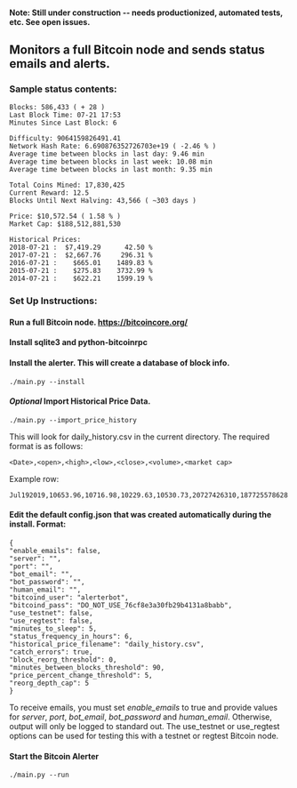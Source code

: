 #### Note: Still under construction -- needs productionized, automated tests, etc. See open issues.

## Monitors a full Bitcoin node and sends status emails and alerts.

### Sample status contents:
	Blocks: 586,433 ( + 28 )
	Last Block Time: 07-21 17:53
	Minutes Since Last Block: 6

	Difficulty: 9064159826491.41
	Network Hash Rate: 6.690876352726703e+19 ( -2.46 % )
	Average time between blocks in last day: 9.46 min
	Average time between blocks in last week: 10.08 min
	Average time between blocks in last month: 9.35 min

	Total Coins Mined: 17,830,425
	Current Reward: 12.5
	Blocks Until Next Halving: 43,566 ( ~303 days )

	Price: $10,572.54 ( 1.58 % )
	Market Cap: $188,512,881,530

	Historical Prices:
	2018-07-21 :  $7,419.29      42.50 %
	2017-07-21 :  $2,667.76     296.31 %
	2016-07-21 :    $665.01    1489.83 %
	2015-07-21 :    $275.83    3732.99 %
	2014-07-21 :    $622.21    1599.19 %


### Set Up Instructions:

#### Run a full Bitcoin node. https://bitcoincore.org/

#### Install sqlite3 and python-bitcoinrpc

#### Install the alerter. This will create a database of block info.
```
./main.py --install
```

#### *Optional* Import Historical Price Data.
```
./main.py --import_price_history
```

This will look for daily_history.csv in the current directory. The required format is as follows:
```
<Date>,<open>,<high>,<low>,<close>,<volume>,<market cap>
```

Example row:
```
Jul192019,10653.96,10716.98,10229.63,10530.73,20727426310,187725578628
```

#### Edit the default config.json that was created automatically during the install. Format:
```
{
"enable_emails": false, 
"server": "", 
"port": "", 
"bot_email": "", 
"bot_password": "", 
"human_email": "", 
"bitcoind_user": "alerterbot", 
"bitcoind_pass": "DO_NOT_USE_76cf8e3a30fb29b4131a8babb", 
"use_testnet": false, 
"use_regtest": false, 
"minutes_to_sleep": 5, 
"status_frequency_in_hours": 6, 
"historical_price_filename": "daily_history.csv", 
"catch_errors": true, 
"block_reorg_threshold": 0, 
"minutes_between_blocks_threshold": 90, 
"price_percent_change_threshold": 5, 
"reorg_depth_cap": 5
}
```
To receive emails, you must set *enable_emails* to true and provide values for *server*, *port*, *bot_email*, *bot_password* and *human_email*. Otherwise, output will only be logged to standard out.
The use_testnet or use_regtest options can be used for testing this with a testnet or regtest Bitcoin node.

#### Start the Bitcoin Alerter
```
./main.py --run
```
